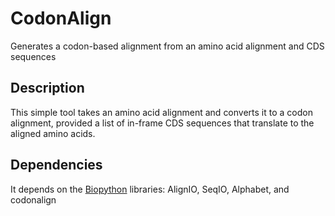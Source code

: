 # CodonAlign
Generates a codon-based alignment from an amino acid alignment and CDS sequences

## Description

This simple tool takes an amino acid alignment and converts it to a codon alignment,
provided a list of in-frame CDS sequences that translate to the aligned amino acids.

## Dependencies

It depends on the [Biopython](https://biopython.org/) libraries: AlignIO, SeqIO, Alphabet, and codonalign

